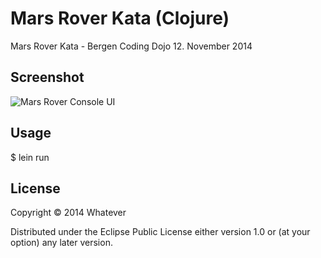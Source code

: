 # Mars Rover Kata (Clojure)

Mars Rover Kata - Bergen Coding Dojo 12. November 2014

## Screenshot

![Mars Rover Console UI](http://static.eikeland.se.s3.amazonaws.com/rover.png)

## Usage

$ lein run

## License

Copyright © 2014 Whatever

Distributed under the Eclipse Public License either version 1.0 or (at
your option) any later version.
